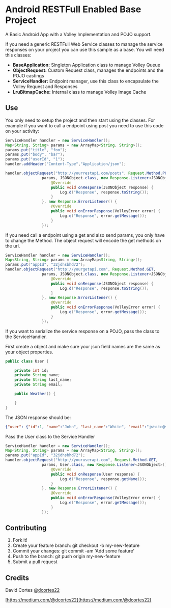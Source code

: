 # Android RESTFull Enabled Base Project
A Basic Android App with a Volley Implementation and POJO support.

If you need a generic RESTFull Web Service classes to manage the service responses on your project you can use this sample as a base.
You will need this classes:
* **BaseApplication:** Singleton Application class to manage Volley Queue
* **ObjectRequest:** Custom Request class, manages the endpoints and the POJO castings
* **ServiceHandler:** Endpoint manager, use this class to encapsulate the Volley Request and Responses
* **LruBitmapCache:** Internal class to manage Volley Image Cache  

## Use
You only need to setup the project and then start using the classes. For example if you want to call a endpoint using post you need to use this code on your activity:

```java
ServiceHandler handler = new ServiceHandler();
Map<String, String> params = new ArrayMap<String, String>();
params.put("title", "foo");
params.put("body", "bar");
params.put("userId", "1");
handler.addHeader("Content-Type","Application/json");

handler.objectRequest("http://yourrestapi.com/posts", Request.Method.POST,
                params, JSONObject.class, new Response.Listener<JSONObject>() {
                    @Override
                    public void onResponse(JSONObject response) {
                        Log.d("Response", response.toString());
                    }
                }, new Response.ErrorListener() {
                    @Override
                    public void onErrorResponse(VolleyError error) {
                        Log.e("Response", error.getMessage());
                    }
                });

```

If you need call a endpoint using a get and also send params, you only have to change the Method. The object request will encode the get methods on the url.

```java
ServiceHandler handler = new ServiceHandler();
Map<String, String> params = new ArrayMap<String, String>();
params.put("appId", "32jdhsbhd72");
handler.objectRequest("http://yourgetapi.com", Request.Method.GET,
                params, JSONObject.class, new Response.Listener<JSONObject>() {
                    @Override
                    public void onResponse(JSONObject response) {
                        Log.d("Response", response.toString());
                    }
                }, new Response.ErrorListener() {
                    @Override
                    public void onErrorResponse(VolleyError error) {
                        Log.e("Response", error.getMessage());
                    }
                });
```

If you want to serialize the service response on a POJO, pass the class to the ServiceHandler.

First create a object and make sure your json field names are the same as your object properties.

```java
public class User {

    private int id;
    private String name;
    private String last_name;
    private String email;

    public Weather() {

    }
}
``` 

The JSON response should be:

```json
{"user": {"id":1, "name":"John", "last_name":"White", "email":"jwhite@support.com"}}
```

Pass the User class to the Service Handler

```java
ServiceHandler handler = new ServiceHandler();
Map<String, String> params = new ArrayMap<String, String>();
params.put("appId", "32jdhsbhd72");
handler.objectRequest("http://youruserapi.com", Request.Method.GET,
                params, User.class, new Response.Listener<JSONObject>() {
                    @Override
                    public void onResponse(User response) {
                        Log.d("Response", response.getName());
                    }
                }, new Response.ErrorListener() {
                    @Override
                    public void onErrorResponse(VolleyError error) {
                        Log.e("Response", error.getMessage());
                    }
                });
```

## Contributing
1. Fork it!
2. Create your feature branch: git checkout -b my-new-feature
3. Commit your changes: git commit -am 'Add some feature'
4. Push to the branch: git push origin my-new-feature
5. Submit a pull request

## Credits

David Cortes [@dcortes22](http://www.twitter.com/dcortes22)

[https://medium.com/@dcortes22](https://medium.com/@dcortes22)
